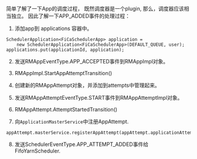 简单了解了一下App的调度过程， 既然调度器是一个plugin, 那么，调度器应该相当独立。
因此了解一下APP_ADDED事件的处理过程：

1. 添加app到 applications 容器中。
``` 
SchedulerApplication<FiCaSchedulerApp> application =
    new SchedulerApplication<FiCaSchedulerApp>(DEFAULT_QUEUE, user);
applications.put(applicationId, application);
```

2. 发送RMAppEventType.APP_ACCEPTED事件到RMAppImpl对象。

3. RMAppImpl.StartAppAttemptTransition()

4. 创建新的RMAppAttempt对象，并添加到attempts中管理起来。

5. 发送RMAppAttemptEventType.START事件到RMAppAttemptImpl对象。

6. RMAppAttempt.AttemptStartedTransition()

7. 向`ApplicationMasterService`中注册AppAttempt. 
```
appAttempt.masterService.registerAppAttempt(appAttempt.applicationAttemptId)
```

8. 发送SchedulerEventType.APP_ATTEMPT_ADDED事件给FifoYarnScheduler.


